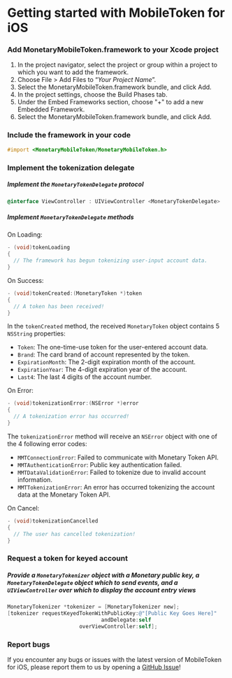 # Getting started with MobileToken for iOS

### Add MonetaryMobileToken.framework to your Xcode project
1. In the project navigator, select the project or group within a project to which you want to add the framework.
2. Choose File > Add Files to “*Your Project Name*”.
3. Select the MonetaryMobileToken.framework bundle, and click Add.
4. In the project settings, choose the Build Phases tab.
5. Under the Embed Frameworks section, choose "+" to add a new Embedded Framework.
6. Select the MonetaryMobileToken.framework bundle, and click Add.

### Include the framework in your code
```objective-c
#import <MonetaryMobileToken/MonetaryMobileToken.h>
```

### Implement the tokenization delegate
##### Implement the `MonetaryTokenDelegate` protocol
```objective-c
@interface ViewController : UIViewController <MonetaryTokenDelegate>
```
##### Implement `MonetaryTokenDelegate` methods

On Loading:
```objective-c
- (void)tokenLoading
{
  // The framework has begun tokenizing user-input account data.
}
```

On Success:
```objective-c
- (void)tokenCreated:(MonetaryToken *)token
{
  // A token has been received!
}
```

In the `tokenCreated` method, the received `MonetaryToken` object contains 5 `NSString` properties:  
* `Token`: The one-time-use token for the user-entered account data.
* `Brand`: The card brand of account represented by the token.
* `ExpirationMonth`: The 2-digit expiration month of the account.
* `ExpirationYear`: The 4-digit expiration year of the account.
* `Last4`: The last 4 digits of the account number.

On Error:
```objective-c
- (void)tokenizationError:(NSError *)error
{
  // A tokenization error has occurred!
}
```
The `tokenizationError` method will receive an `NSError` object with one of the 4 following error codes:
* `MMTConnectionError`: Failed to communicate with Monetary Token API.
* `MMTAuthenticationError`: Public key authentication failed.
* `MMTDataValidationError`: Failed to tokenize due to invalid account information.
* `MMTTokenizationError`: An error has occurred tokenizing the account data at the Monetary Token API.

On Cancel:
```objective-c
- (void)tokenizationCancelled
{
  // The user has cancelled tokenization!
}
```

### Request a token for keyed account
##### Provide a `MonetaryTokenizer` object with a Monetary public key, a `MonetaryTokenDelegate` object which to send events, and a `UIViewController` over which to display the account entry views
```objective-c
MonetaryTokenizer *tokenizer = [MonetaryTokenizer new];
[tokenizer requestKeyedTokenWithPublicKey:@"[Public Key Goes Here]"
                              andDelegate:self
                       overViewController:self];
```

### Report bugs
If you encounter any bugs or issues with the latest version of MobileToken for iOS, please report them to us by opening a [GitHub Issue](https://github.com/datacapsystems/MobileToken-iOS/issues)!
